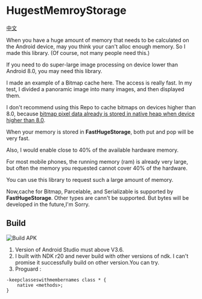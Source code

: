 # HugestMemroyStorage

[中文](https://github.com/BruceWind/HugestFastestMemoryCache/blob/master/README_zh.md)

When you have a huge amount of memory that needs to be calculated on the Android device, may you think your can't alloc enough memory.
So I made this library. (Of course, not many people need this.)


If you need to do super-large image processing on device lower than Android 8.0, you may need this library.


I made an example of a Bitmap cache here. The access is really fast. In my test, I divided a panoramic image into many images, and then displayed them.


I don't recommend using this Repo to cache bitmaps on devices higher than 8.0, because [bitmap pixel data already is stored in native heap when device higher than 8.0](https://developer.android.google.cn/topic/performance/graphics/manage-memory).

When your memory is stored in **FastHugeStorage**, both put and pop will be very fast.


Also, I would enable close to 40% of the available hardware memory.


For most mobile phones, the running memory (ram) is already very large, but often the memory you requested cannot cover 40% of the hardware.


You can use this library to request such a large amount of memory.

Now,cache for Bitmap, Parcelable, and Serializable is supported by **FastHugeStorage**. Other types are cann't be supported. 
But bytes will be developed in the future,I'm Sorry.


## Build 

![Build APK](https://github.com/BruceWind/HugestFastestMemoryCache/workflows/Build%20APK/badge.svg?branch=master)

1. Version of Android Studio must above V3.6.
2. I built with NDK r20  and never build with other versions of ndk. I can't promise it successfully build on other version.You can try.
3. Proguard :
```
-keepclasseswithmembernames class * {
    native <methods>;
}
```
